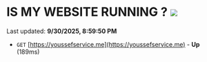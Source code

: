 # IS MY WEBSITE RUNNING ? [![](https://img.shields.io/static/v1?label=Sponsor&message=%E2%9D%A4&logo=GitHub&color=%23fe8e86)](https://github.com/sponsors/Youssef-Lehmam)

Last updated: **9/30/2025, 8:59:50 PM**

- `GET` [https://youssefservice.me](https://youssefservice.me) - **Up** (189ms)
